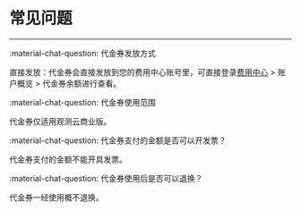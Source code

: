 # 常见问题
---

:material-chat-question: 代金券发放方式

直接发放：代金券会直接发放到您的费用中心账号里，可直接登录[费用中心](https://boss.guance.com/) > 账户概览 > 代金券余额进行查看。

:material-chat-question: 代金券使用范围

代金券仅适用观测云商业版。


:material-chat-question: 代金券支付的金额是否可以开发票？

代金券支付的金额不能开具发票。


:material-chat-question: 代金券使用后是否可以退换？

代金券一经使用概不退换。

